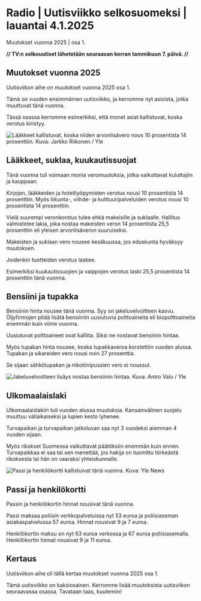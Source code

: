 # Radio \| Uutisviikko selkosuomeksi \| lauantai 4.1.2025

Muutokset vuonna 2025 \| osa 1.

**// TV:n selkouutiset lähetetään seuraavan kerran tammikuun 7. päivä. //**

## Muutokset vuonna 2025

Uutisviikon aihe on muutokset vuonna 2025 osa 1.

Tämä on vuoden ensimmäinen uutisviikko, ja kerromme nyt asioista, jotka muuttuvat tänä vuonna.

Tässä osassa kerromme esimerkiksi, että monet asiat kallistuvat, koska verotus kiristyy.

![Lääkkeet kallistuvat, koska niiden arvonlisävero nous 10 prosentista 14 prosenttiin. Kuva: Jarkko Riikonen / Yle](https://images.cdn.yle.fi/image/upload/c_crop,h_3375,w_6000,x_0,y_625/ar_1.7777777777777777,c_fill,g_faces,h_431,w_767/dpr_1.0/q_auto:eco/f_auto/fl_lossy/v1716178889/39-126021865fadbc2b93c0)

## Lääkkeet, suklaa, kuukautissuojat

Tänä vuonna tuli voimaan monia veromuutoksia, jotka vaikuttavat kuluttajiin ja kauppaan.

Kirjojen, lääkkeiden ja hotelliyöpymisten verotus nousi 10 prosentista 14 prosenttiin. Myös liikunta-, viihde- ja kulttuuripalveluiden verotus nousi 10 prosentista 14 prosenttiin.

Vielä suurempi veronkorotus tulee ehkä makeisille ja suklaalle. Hallitus valmistelee lakia, joka nostaa makeisten veron 14 prosentista 25,5 prosenttiin eli yleisen arvonlisäveron suuruiseksi.

Makeisten ja suklaan vero nousee kesäkuussa, jos eduskunta hyväksyy muutoksen.

Joidenkin tuotteiden verotus laskee.

Esimerkiksi kuukautissuojien ja vaippojen verotus laski 25,5 prosentista 14 prosenttiin tänä vuonna.

## Bensiini ja tupakka

Bensiinin hinta nousee tänä vuonna. Syy on jakeluvelvoitteen kasvu. Öljyfirmojen pitää lisätä bensiiniin uusiutuvia polttoaineita eli biopolttoaineita enemmän kuin viime vuonna.

Uusiutuvat polttoaineet ovat kalliita. Siksi ne nostavat bensiinin hintaa.

Myös tupakan hinta nousee, koska tupakkaveroa korotettiin vuoden alussa. Tupakan ja sikareiden vero nousi noin 27 prosenttia.

Se sijaan sähkötupakan ja nikotiinipussien vero ei noussut.

![Jakeluvelvoitteen lisäys nostaa bensiinin hintaa. Kuva: Antro Valo / Yle](https://images.cdn.yle.fi/image/upload/c_crop,h_3510,w_6240,x_0,y_489/ar_1.7777777777777777,c_fill,g_faces,h_431,w_767/dpr_1.0/q_auto:eco/f_auto/fl_lossy/v1676634432/39-107437463ef67f84c1ee)

## Ulkomaalaislaki

Ulkomaalaislakiin tuli vuoden alussa muutoksia. Kansainvälinen suojelu muuttuu väliaikaiseksi ja lupien kesto lyhenee.

Turvapaikan ja turvapaikan jatkoluvan saa nyt 3 vuodeksi aiemman 4 vuoden sijaan.

Myös rikokset Suomessa vaikuttavat päätöksiin enemmän kuin ennen. Turvapaikkaa ei saa tai sen menettää, jos hakija on tuomittu törkeästä rikoksesta tai hän on vaaraksi yhteiskunnalle.

![Passi ja henkilökortti kallistuivat tänä vuonna. Kuva: Yle News](https://images.cdn.yle.fi/image/upload/c_crop,h_2268,w_4031,x_0,y_0/ar_1.7777777777777777,c_fill,g_faces,h_431,w_767/dpr_1.0/q_auto:eco/f_auto/fl_lossy/v1727955773/39-135812166fe82e4b3208)

## Passi ja henkilökortti

Passin ja henkilökortin hinnat nousivat tänä vuonna.

Passi maksaa poliisin verkkopalveluissa nyt 53 euroa ja poliisiaseman asiakaspalvelussa 57 euroa. Hinnat nousivat 9 ja 7 euroa.

Henkilökortin maksu on nyt 63 euroa verkossa ja 67 euroa poliisiasemalla. Henkilökortin hinnat nousivat 9 ja 11 euroa.

## Kertaus

Uutisviikon aihe oli tällä kertaa muutokset vuonna 2025 osa 1.

Tämä uutisviikko on kaksiosainen. Kerromme lisää muutoksista uutisviikon seuraavassa osassa. Tavataan taas, kuulemiin!


